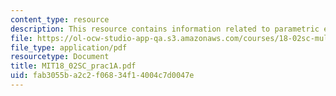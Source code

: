 ```yaml
---
content_type: resource
description: This resource contains information related to parametric equations.
file: https://ol-ocw-studio-app-qa.s3.amazonaws.com/courses/18-02sc-multivariable-calculus-fall-2010/fab3055ba2c2f06834f14004c7d0047e_MIT18_02SC_prac1A.pdf
file_type: application/pdf
resourcetype: Document
title: MIT18_02SC_prac1A.pdf
uid: fab3055b-a2c2-f068-34f1-4004c7d0047e
---
```

